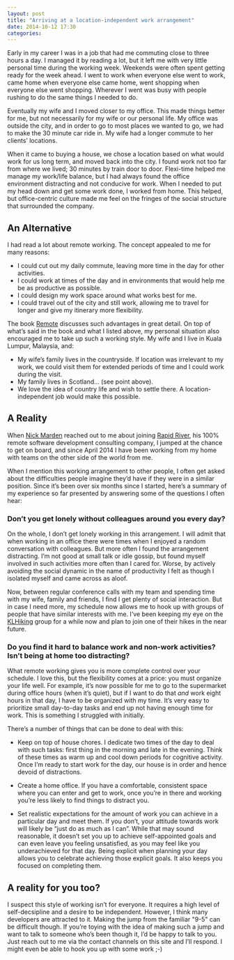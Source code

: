 ```yaml
---
layout: post
title: "Arriving at a location-independent work arrangement"
date: 2014-10-12 17:30
categories:
---
```


Early in my career I was in a job that had me commuting close to three hours a day. I managed it by reading a lot, but it left me with very little personal time during the working week. Weekends were often spent getting ready for the week ahead. I went to work when everyone else went to work, came home when everyone else came home, went shopping when everyone else went shopping. Wherever I went was busy with people rushing to do the same things I needed to do.

<!-- more -->

Eventually my wife and I moved closer to my office. This made things better for me, but not necessarily for my wife or our personal life. My office was outside the city, and in order to go to most places we wanted to go, we had to make the 30 minute car ride in. My wife had a longer commute to her clients’ locations.

When it came to buying a house, we chose a location based on what would work for us long term, and moved back into the city. I found work not too far from where we lived; 30 minutes by train door to door. Flexi-time helped me manage my work/life balance, but I had always found the office environment distracting and not conducive for work. When I needed to put my head down and get some work done, I worked from home. This helped, but office-centric culture made me feel on the fringes of the social structure that surrounded the company.

## An Alternative

I had read a lot about remote working. The concept appealed to me for many reasons:

- I could cut out my daily commute, leaving more time in the day for other activities.
- I could work at times of the day and in environments that would help me be as productive as possible.
- I could design my work space around what works best for me.
- I could travel out of the city and still work, allowing me to travel for longer and give my itinerary more flexibility.

The book [Remote](http://37signals.com/remote/) discusses such advantages in great detail. On top of what’s said in the book and what I listed above, my personal situation also encouraged me to take up such a working style. My wife and I live in Kuala Lumpur, Malaysia, and:

- My wife’s family lives in the countryside. If location was irrelevant to my work, we could visit them for extended periods of time and I could work during the visit.
- My family lives in Scotland… (see point above).
- We love the idea of country life and wish to settle there. A location-independent job would make this possible.

## A Reality

When [Nick Marden](http://marden.org) reached out to me about joining [Rapid River](http://www.rrsoft.co/), his 100% remote software development consulting company, I jumped at the chance to get on board, and since April 2014 I have been working from my home with teams on the other side of the world from me.

When I mention this working arrangement to other people, I often get asked about the difficulties people imagine they’d have if they were in a similar position. Since it’s been over six months since I started, here’s a summary of my experience so far presented by answering some of the questions I often hear:

### Don’t you get lonely without colleagues around you every day?

On the whole, I don’t get lonely working in this arrangement. I will admit that when working in an office there were times when I enjoyed a random conversation with colleagues. But more often I found the arrangement distracting. I’m not good at small talk or idle gossip, but found myself involved in such activities more often than I cared for. Worse, by actively avoiding the social dynamic in the name of productivity I felt as though I isolated myself and came across as aloof.

Now, between regular conference calls with my team and spending time with my wife, family and friends, I find I get plenty of social interaction. But in case I need more, my schedule now allows me to hook up with groups of people that have similar interests with me. I’ve been keeping my eye on the [KLHiking](http://www.meetup.com/KLhiking/) group for a while now and plan to join one of their hikes in the near future.

### Do you find it hard to balance work and non-work activities? Isn’t being at home too distracting?

What remote working gives you is more complete control over your schedule. I love this, but the flexibility comes at a price: you must organize your life well. For example, it’s now possible for me to go to the supermarket during office hours (when it’s quiet), but if I want to do that *and* work eight hours in that day, I have to be organized with my time. It’s very easy to prioritize small day-to-day tasks and end up not having enough time for work. This is something I struggled with initially.

There’s a number of things that can be done to deal with this:

- Keep on top of house chores. I dedicate two times of the day to deal with such tasks: first thing in the morning and late in the evening. Think of these times as warm up and cool down periods for cognitive activity. Once I’m ready to start work for the day, our house is in order and hence devoid of distractions.

- Create a home office. If you have a comfortable, consistent space where you can enter and get to work, once you’re in there and working you’re less likely to find things to distract you.

- Set realistic expectations for the amount of work you can achieve in a particular day and meet them. If you don’t, your attitude towards work will likely be “just do as much as I can”. While that may sound reasonable, it doesn’t set you up to achieve self-appointed goals and can even leave you feeling unsatisfied, as you may feel like you underachieved for that day. Being explicit when planning your day allows you to celebrate achieving those explicit goals. It also keeps you focused on completing them.

## A reality for you too?

I suspect this style of working isn’t for everyone. It requires a high level of self-decsipline and a desire to be independent. However, I think many developers are attracted to it. Making the jump from the familiar "9-5" can be difficult though. If you’re toying with the idea of making such a jump and want to talk to someone who’s been though it, I’d be happy to talk to you. Just reach out to me via the contact channels on this site and I’ll respond. I might even be able to hook you up with some work ;-)
